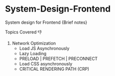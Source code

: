 # System-Design-Frontend

System design for Frontend {Brief notes}

Topics Covered 👎

1. Network Optimization
   - Load JS Asynchronously
   - Lazy Loading
   - PRELOAD | PREFETCH | PRECONNECT
   - Load CSS asynchronously
   - CRITICAL RENDERING PATH (CRP)
